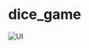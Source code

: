 # dice_game

![UI](https://user-images.githubusercontent.com/77739006/138851874-006e737d-4458-407a-92fe-346e3781299f.png)
